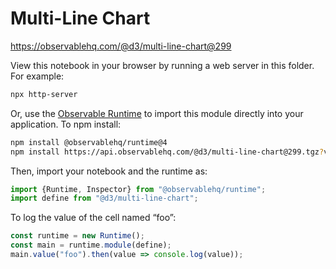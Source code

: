 # Multi-Line Chart

https://observablehq.com/@d3/multi-line-chart@299

View this notebook in your browser by running a web server in this folder. For
example:

~~~sh
npx http-server
~~~

Or, use the [Observable Runtime](https://github.com/observablehq/runtime) to
import this module directly into your application. To npm install:

~~~sh
npm install @observablehq/runtime@4
npm install https://api.observablehq.com/@d3/multi-line-chart@299.tgz?v=3
~~~

Then, import your notebook and the runtime as:

~~~js
import {Runtime, Inspector} from "@observablehq/runtime";
import define from "@d3/multi-line-chart";
~~~

To log the value of the cell named “foo”:

~~~js
const runtime = new Runtime();
const main = runtime.module(define);
main.value("foo").then(value => console.log(value));
~~~

